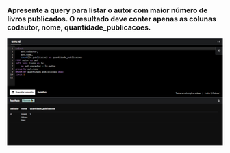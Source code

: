 ### Apresente a query para listar o autor com maior número de livros publicados. O resultado deve conter apenas as colunas codautor, nome, quantidade_publicacoes.

![Exercicio 6](<../evidencias/Sprint 2 Ex6.png>)